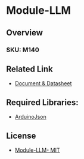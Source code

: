 # Module-LLM

## Overview

### SKU: M140



## Related Link

- [Document & Datasheet](https://docs.m5stack.com/en/module/Module-LLM)

## Required Libraries:

- [ArduinoJson](https://github.com/bblanchon/ArduinoJson)

## License

- [Module-LLM- MIT](LICENSE)

